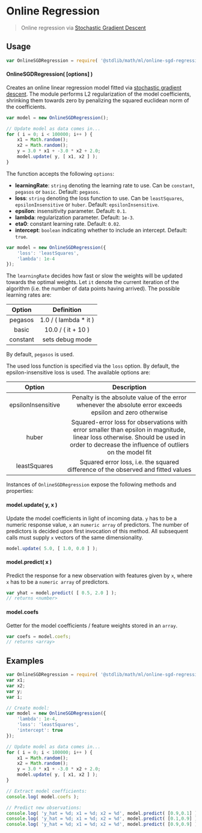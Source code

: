 Online Regression
===

> Online regression via [Stochastic Gradient Descent][stochastic-gradient-descent]


<!-- <usage> -->

## Usage

``` javascript
var OnlineSGDRegression = require( '@stdlib/math/ml/online-sgd-regression' );
```

#### OnlineSGDRegression( \[options\] )

Creates an online linear regression model fitted via [stochastic gradient descent][stochastic-gradient-descent]. The module performs L2 regularization of the model coefficients, shrinking them towards zero by penalizing the squared euclidean norm of the coefficients.

``` javascript
var model = new OnlineSGDRegression();

// Update model as data comes in...
for ( i = 0; i < 100000; i++ ) {
    x1 = Math.random();
    x2 = Math.random();
    y = 3.0 * x1 + -3.0 * x2 + 2.0;
    model.update( y, [ x1, x2 ] );
}
```

The function accepts the following `options`:

* __learningRate__: `string` denoting the learning rate to use. Can be `constant`, `pegasos` or `basic`. Default: `pegasos`.
* __loss__: `string` denoting the loss function to use. Can be `leastSquares`, `epsilonInsensitive` or `huber`. Default: `epsilonInsensitive`.
* __epsilon__: insensitivity parameter. Default: `0.1`.
* __lambda__: regularization parameter. Default: `1e-3`.
* __eta0__: constant learning rate. Default: `0.02`.
* __intercept__: `boolean` indicating whether to include an intercept. Default: `true`.

``` javascript
var model = new OnlineSGDRegression({
    'loss': 'leastSquares',
    'lambda': 1e-4
});
```

The `learningRate` decides how fast or slow the weights will be updated towards the optimal weights. Let `it` denote the current iteration of the algorithm (i.e. the number of data points having arrived). The possible learning rates are:

| Option       | Definition             |
|:------------:|:----------------------:|
| pegasos      |  1.0 / ( lambda * it ) |
| basic        |  10.0 / ( it + 10 )    |
| constant     | sets debug mode        |

By default, `pegasos` is used.

The used loss function is specified via the `loss` option. By default, the epsilon-insensitive loss is used. The available options are:

| Option             | Description             |
|:------------------:|:----------------------:|
| epsilonInsensitive | Penalty is the absolute value of the error whenever the absolute error exceeds epsilon and zero otherwise |
| huber              | Squared-error loss for observations with error smaller than epsilon in magnitude, linear loss otherwise. Should be used in order to decrease the influence of outliers on the model fit |
| leastSquares       | Squared error loss, i.e. the squared difference of the observed and fitted values |

Instances of `OnlineSGDRegression` expose the following methods and properties:

#### model.update( y, x )

Update the model coefficients in light of incoming data. `y` has to be a numeric response value, `x` an `numeric array` of predictors. The number of predictors is decided upon first invocation of this method. All subsequent calls must supply `x` vectors of the same dimensionality.

``` javascript
model.update( 5.0, [ 1.0, 0.0 ] );
```

#### model.predict( x )

Predict the response for a new observation with features given by `x`, where `x` has to be a `numeric array` of predictors.

``` javascript
var yhat = model.predict( [ 0.5, 2.0 ] );
// returns <number>
```

#### model.coefs

Getter for the model coefficients / feature weights stored in an `array`.

``` javascript
var coefs = model.coefs;
// returns <array>
```

<!-- </usage> -->

<!-- <examples> -->

## Examples

``` javascript
var OnlineSGDRegression = require( '@stdlib/math/ml/online-sgd-regression' );
var x1;
var x2;
var y;
var i;

// Create model:
var model = new OnlineSGDRegression({
    'lambda': 1e-4,
    'loss': 'leastSquares',
    'intercept': true
});

// Update model as data comes in...
for ( i = 0; i < 100000; i++ ) {
    x1 = Math.random();
    x2 = Math.random();
    y = 3.0 * x1 + -3.0 * x2 + 2.0;
    model.update( y, [ x1, x2 ] );
}

// Extract model coefficients:
console.log( model.coefs );

// Predict new observations:
console.log( 'y_hat = %d; x1 = %d; x2 = %d', model.predict( [0.9,0.1] ), 0.9, 0.1 );
console.log( 'y_hat = %d; x1 = %d; x2 = %d', model.predict( [0.1,0.9] ), 0.1, 0.9 );
console.log( 'y_hat = %d; x1 = %d; x2 = %d', model.predict( [0.9,0.9] ), 0.9, 0.9 );
```

<!-- </examples> -->


<!-- <links> -->

[stochastic-gradient-descent]: https://en.wikipedia.org/wiki/Stochastic_gradient_descent

<!-- </links> -->
